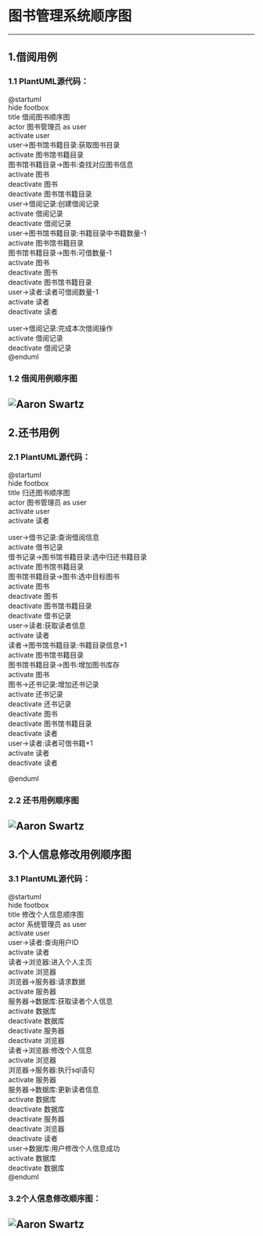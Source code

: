 # 图书管理系统顺序图
---
## 1.借阅用例
### 1.1 PlantUML源代码：
@startuml<br>
hide footbox<br>
title 借阅图书顺序图<br>
actor 图书管理员 as user<br>
activate user<br>
user->图书馆书籍目录:获取图书目录<br>
activate 图书馆书籍目录<br>
图书馆书籍目录->图书:查找对应图书信息<br>
activate 图书<br>
deactivate 图书<br>
deactivate 图书馆书籍目录<br>
user->借阅记录:创建借阅记录<br>
activate 借阅记录<br>
deactivate 借阅记录<br>
user->图书馆书籍目录:书籍目录中书籍数量-1<br>
activate 图书馆书籍目录<br>
图书馆书籍目录->图书:可借数量-1<br>
activate 图书<br>
deactivate 图书<br>
deactivate 图书馆书籍目录<br>
user->读者:读者可借阅数量-1<br>
activate 读者<br>
deactivate 读者<br>

user->借阅记录:完成本次借阅操作<br>
activate 借阅记录<br>
deactivate 借阅记录<br>
@enduml

### 1.2 借阅用例顺序图
![Aaron Swartz](https://raw.githubusercontent.com/312922143/is_analysis/master/test4/jieyueshunxutu.png)
---


## 2.还书用例
### 2.1 PlantUML源代码：
@startuml<br>
hide footbox<br>
title 归还图书顺序图<br>
actor 图书管理员 as user<br>
activate user<br>
activate 读者<br>

user->借书记录:查询借阅信息<br>
activate 借书记录<br>
借书记录->图书馆书籍目录:选中归还书籍目录<br>
activate 图书馆书籍目录<br>
图书馆书籍目录->图书:选中目标图书<br>
activate 图书<br>
deactivate 图书<br>
deactivate 图书馆书籍目录<br>
deactivate 借书记录<br>
user->读者:获取读者信息<br>
activate 读者<br>
读者->图书馆书籍目录:书籍目录信息+1<br>
activate 图书馆书籍目录<br>
图书馆书籍目录->图书:增加图书库存<br>
activate 图书<br>
图书->还书记录:增加还书记录<br>
activate 还书记录<br>
deactivate 还书记录<br>
deactivate 图书<br>
deactivate 图书馆书籍目录<br>
deactivate 读者<br>
user->读者:读者可借书籍+1<br>
activate 读者<br>
deactivate 读者<br>

@enduml

### 2.2 还书用例顺序图
![Aaron Swartz](https://raw.githubusercontent.com/312922143/is_analysis/master/test4/guihuantushushunxutu.png)
---

## 3.个人信息修改用例顺序图

### 3.1 PlantUML源代码：

@startuml<br>
hide footbox<br>
title 修改个人信息顺序图<br>
actor 系统管理员 as user<br>
activate user<br>
user->读者:查询用户ID<br>
activate 读者<br>
读者->浏览器:进入个人主页<br>
activate 浏览器<br>
浏览器->服务器:请求数据<br>
activate 服务器<br>
服务器->数据库:获取读者个人信息<br>
activate 数据库<br>
deactivate 数据库<br>
deactivate 服务器<br>
deactivate 浏览器<br>
读者->浏览器:修改个人信息<br>
activate 浏览器<br>
浏览器->服务器:执行sql语句<br>
activate 服务器<br>
服务器->数据库:更新读者信息<br>
activate 数据库<br>
deactivate 数据库<br>
deactivate 服务器<br>
deactivate 浏览器<br>
deactivate 读者<br>
user->数据库:用户修改个人信息成功<br>
activate 数据库<br>
deactivate 数据库<br>
@enduml

### 3.2个人信息修改顺序图：
![Aaron Swartz](https://raw.githubusercontent.com/312922143/is_analysis/master/test4/gerenxinxixiugaishunxutu.png)
---